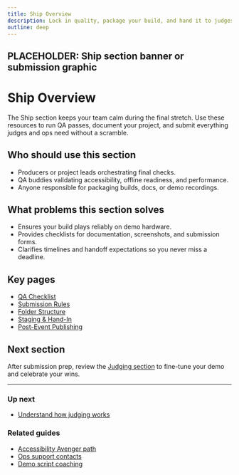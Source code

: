 ```yaml
---
title: Ship Overview
description: Lock in quality, package your build, and hand it to judges with confidence.
outline: deep
---
```


<!-- DESIGN TODO -->
## PLACEHOLDER: Ship section banner or submission graphic

# Ship Overview

The Ship section keeps your team calm during the final stretch. Use these resources to run QA passes, document your project, and submit everything judges and ops need without a scramble.

## Who should use this section

- Producers or project leads orchestrating final checks.
- QA buddies validating accessibility, offline readiness, and performance.
- Anyone responsible for packaging builds, docs, or demo recordings.

## What problems this section solves

- Ensures your build plays reliably on demo hardware.
- Provides checklists for documentation, screenshots, and submission forms.
- Clarifies timelines and handoff expectations so you never miss a deadline.

## Key pages

- [QA Checklist](/ship/qa-checklist)
- [Submission Rules](/ship/submission-rules)
- [Folder Structure](/ship/folder-structure)
- [Staging & Hand-In](/ship/staging-hand-in)
- [Post-Event Publishing](/ship/post-event-publishing)

## Next section

After submission prep, review the [Judging section](/judging/index) to fine-tune your demo and celebrate your wins.

---

### Up next
- [Understand how judging works](/judging/index)

### Related guides
- [Accessibility Avenger path](/people/paths/accessibility-avenger)
- [Ops support contacts](/ops/venue-info)
- [Demo script coaching](/judging/demo-script)

